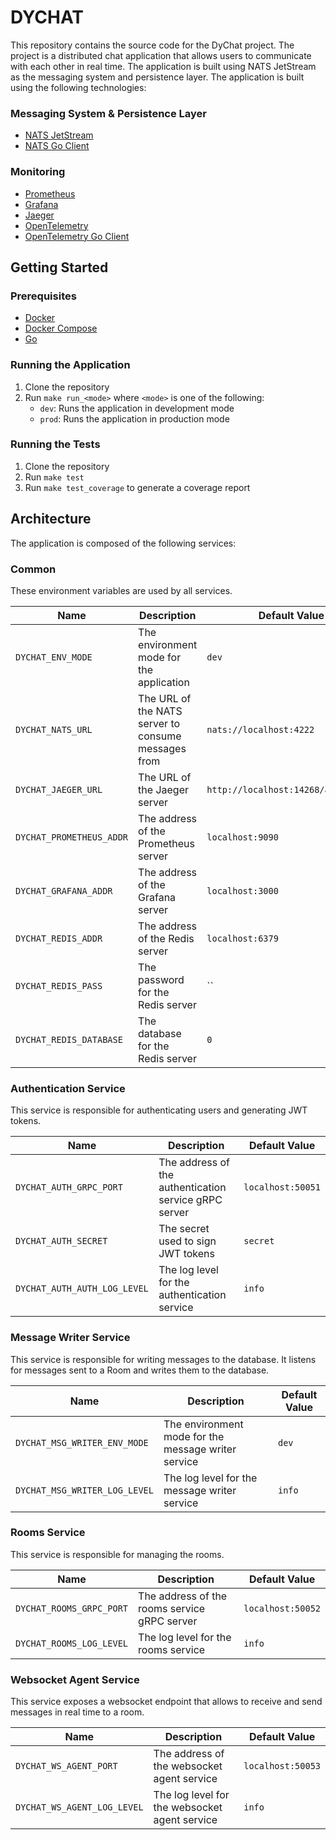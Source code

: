 # DYCHAT

This repository contains the source code for the DyChat project. The project is a distributed chat application that allows users to communicate with each other in real time. The application is built using NATS JetStream as the messaging system and persistence layer. The application is built using the following technologies:

### Messaging System & Persistence Layer
- [NATS JetStream](https://docs.nats.io/jetstream/jetstream)
- [NATS Go Client](https://github.com/nats-io/nats.go)

### Monitoring
- [Prometheus](https://prometheus.io/)
- [Grafana](https://grafana.com/)
- [Jaeger](https://www.jaegertracing.io/)
- [OpenTelemetry](https://opentelemetry.io/)
- [OpenTelemetry Go Client](https://github.com/open-telemetry/opentelemetry-go)

## Getting Started
### Prerequisites
- [Docker](https://www.docker.com/)
- [Docker Compose](https://docs.docker.com/compose/)
- [Go](https://golang.org/)

### Running the Application
1. Clone the repository
2. Run `make run_<mode>` where `<mode>` is one of the following:
    - `dev`: Runs the application in development mode
    - `prod`: Runs the application in production mode

### Running the Tests
1. Clone the repository
2. Run `make test`
3. Run `make test_coverage` to generate a coverage report

## Architecture
The application is composed of the following services:

### Common
These environment variables are used by all services.

| Name                     | Description                                         | Default Value                       |
| ------------------------ | --------------------------------------------------- | ----------------------------------- |
| `DYCHAT_ENV_MODE `       | The environment mode for the application            | `dev`                               |
| `DYCHAT_NATS_URL`        | The URL of the NATS server to consume messages from | `nats://localhost:4222`             |
| `DYCHAT_JAEGER_URL`      | The URL of the Jaeger server                        | `http://localhost:14268/api/traces` |
| `DYCHAT_PROMETHEUS_ADDR` | The address of the Prometheus server                | `localhost:9090`                    |
| `DYCHAT_GRAFANA_ADDR`    | The address of the Grafana server                   | `localhost:3000`                    |
| `DYCHAT_REDIS_ADDR`      | The address of the Redis server                     | `localhost:6379`                    |
| `DYCHAT_REDIS_PASS`      | The password for the Redis server                   | ``                                  |
| `DYCHAT_REDIS_DATABASE`  | The database for the Redis server                   | `0`                                 |


### Authentication Service
This service is responsible for authenticating users and generating JWT tokens.

| Name                          | Description                                           | Default Value     |
| ----------------------------- | ----------------------------------------------------- | ----------------- |
| `DYCHAT_AUTH_GRPC_PORT`       | The address of the authentication service gRPC server | `localhost:50051` |
| `DYCHAT_AUTH_SECRET`          | The secret used to sign JWT tokens                    | `secret`          |
| `DYCHAT_AUTH_AUTH_LOG_LEVEL ` | The log level for the authentication service          | `info`            |

### Message Writer Service
This service is responsible for writing messages to the database. It listens for messages sent to a Room and writes them to the database.

| Name                          | Description                                         | Default Value |
| ----------------------------- | --------------------------------------------------- | ------------- |
| `DYCHAT_MSG_WRITER_ENV_MODE ` | The environment mode for the message writer service | `dev`         |
| `DYCHAT_MSG_WRITER_LOG_LEVEL` | The log level for the message writer service        | `info`        |

### Rooms Service
This service is responsible for managing the rooms.

| Name                     | Description                                  | Default Value     |
| ------------------------ | -------------------------------------------- | ----------------- |
| `DYCHAT_ROOMS_GRPC_PORT` | The address of the rooms service gRPC server | `localhost:50052` |
| `DYCHAT_ROOMS_LOG_LEVEL` | The log level for the rooms service          | `info`            |

### Websocket Agent Service
This service exposes a websocket endpoint that allows to receive and send messages in real time to a room.

| Name                        | Description                                   | Default Value     |
| --------------------------- | --------------------------------------------- | ----------------- |
| `DYCHAT_WS_AGENT_PORT`      | The address of the websocket agent service    | `localhost:50053` |
| `DYCHAT_WS_AGENT_LOG_LEVEL` | The log level for the websocket agent service | `info`            |



